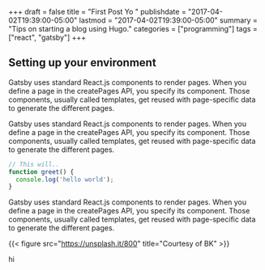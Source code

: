 +++
draft = false
title = "First Post Yo "
publishdate = "2017-04-02T19:39:00-05:00"
lastmod = "2017-04-02T19:39:00-05:00"
summary = "Tips on starting a blog using Hugo."
categories = ["programming"]
tags = ["react", "gatsby"]
+++

## Setting up your environment

Gatsby uses standard React.js components to render pages. When you define a page in the createPages API, you specify its component. Those components, usually called templates, get reused with page-specific data to generate the different pages.

Gatsby uses standard React.js components to render pages. When you define a page in the createPages API, you specify its component. Those components, usually called templates, get reused with page-specific data to generate the different pages.

```javascript
// This will..
function greet() {
  console.log('hello world');
}
```

Gatsby uses standard React.js components to render pages. When you define a page in the createPages API, you specify its component. Those components, usually called templates, get reused with page-specific data to generate the different pages.

{{< figure src="https://unsplash.it/800" title="Courtesy of BK" >}}

hi
